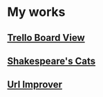 # My works
## [Trello Board View](https://stefnotch.github.io/trello-board-view/)

## [Shakespeare's Cats](https://stefnotch.github.io/shakespeares-cats/)

## [Url Improver](https://stefnotch.github.io/url-catpressor/)

<!--QuantumSheet-->
<!--Downline-->
